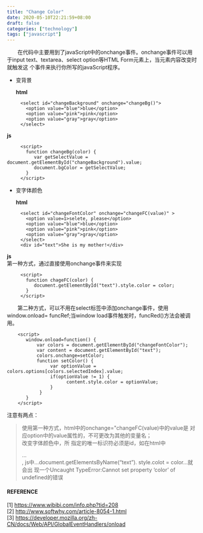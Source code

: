 ```yaml
---
title: "Change Color"
date: 2020-05-10T22:21:59+08:00
draft: false
categories: ["technology"]
tags: ["javascript"]
---
```


&emsp;&emsp;在代码中主要用到了javaScript中的onchange事件。onchange事件可以用于input text、textarea、select option等HTML Form元素上，当元素内容改变时就触发这 个事件来执行你所写的javaScript程序。  
* 变背景

   **html**
```
     <select id="changeBackground" onchange="changeBg()">
       <option value="blue">blue</option>
       <option value="pink">pink</option>
       <option value="gray">gray</option>
     </select>
```
   **js**
```
     <script>
       function changeBg(color) {
          var getSelectValue = document.getElementById("changeBackground").value;
          document.bgColor = getSelectValue;
       }
     </script>
```
* 变字体颜色

    **html**
```
     <select id="changeFontColor" onchange="changeFC(value)" >
       <option value=1>selete, please</option>
       <option value="blue">blue</option>
       <option value="pink">pink</option>
       <option value="gray">gray</option>
     </select>
     <div id="text">She is my mother!</div>
```
  **js**  
    第一种方式，通过直接使用onchange事件来实现
```
     <script>
       function chageFC(color) {
          document.getElementById("text").style.color = color; 
       }
     </script>
```

&emsp;&emsp;第二种方式，可以不用在select标签中添加onchange事件，使用window.onload= funcRef;当window load事件触发时，funcRed()方法会被调用。
```
    <script>
       window.onload=function() {
           var colors = document.getElementById("changeFontColor");
           var content = document.getElementById("text");
           colors.onchange=setColor;
           function setColor() {
                var optionValue = colors.options[colors.selectedIndex].value;
                if(optionValue != 1) {
                      content.style.color = optionValue;
                }
            }
       } 
    </script>
```
注意有两点：  
> 使用第一种方式，html中的onchange="changeFC(value)中的value是 对应option中的value属性的，不可更改为其他的变量名；  
> 改变字体颜色中，所 指定的唯一标识符必须是id，如在html中<div class="text">…</div>, js中…document.getElementsByName(“text”). style.colot = color…就会出 现一个Uncaught TypeError:Cannot set property ‘color’ of undefined的错误

#### REFERENCE  

[1] https://www.wibibi.com/info.php?tid=208  
[2] http://www.softwhy.com/article-8054-1.html  
[3] https://developer.mozilla.org/zh-CN/docs/Web/API/GlobalEventHandlers/onload

